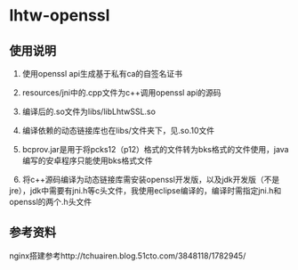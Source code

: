 # lhtw-openssl
## 使用说明
   1. 使用openssl api生成基于私有ca的自签名证书
   
   2. resources/jni中的.cpp文件为c++调用openssl api的源码
   
   3. 编译后的.so文件为libs/libLhtwSSL.so
   
   4. 编译依赖的动态链接库也在libs/文件夹下，见.so.10文件
   
   5. bcprov.jar是用于将pcks12（p12）格式的文件转为bks格式的文件使用，java编写的安卓程序只能使用bks格式文件
   
   6. 将c++源码编译为动态链接库需安装openssl开发版，以及jdk开发版（不是jre），jdk中需要有jni.h等c头文件，我使用eclipse编译的，编译时需指定jni.h和openssl的两个.h头文件

## 参考资料
   nginx搭建参考http://tchuairen.blog.51cto.com/3848118/1782945/
